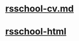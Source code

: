 # [rsschool-cv.md](https://kvpBY.github.io/rsschool-cv/cv)
# [rsschool-html](https://kvpBY.github.io/rsschool-cv/)
